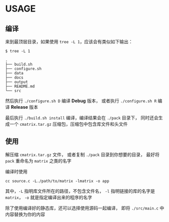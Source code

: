# USAGE

## 编译

来到最顶层目录，如果使用 `tree -L 1`，应该会有类似如下输出：

```text
$ tree -L 1

.
├── build.sh
├── configure.sh
├── data
├── docs
├── output
├── README.md
└── src
```

然后执行 `./configure.sh D` 编译 **Debug** 版本，
或者执行 `./configure.sh R` 编译 **Release** 版本

最后执行 `./build.sh install` 编译，编译结果会在 `./pack` 目录下，
同时还会生成一个 `cmatrix.tar.gz` 压缩包，压缩包中包含库文件和头文件

## 使用

解压缩 `cmatrix.tar.gz` 文件，
或者复制 `./pack` 目录到你想要的目录，
最好将 `pack` 重命名为 `matrix` 之类的名字

编译时使用

```shell
cc source.c -L./path/to/matrix -lmatrix -o app
```

其中，`-L` 指明库文件所在的路径，不包含文件名，
`-l` 指明链接的库的名字是 `matrix`，
`-o` 就是指定编译出来的程序的名字

除了使用编译好的静态库，还可以选择使用源码一起编译，
即将 `./src/main.c` 中内容替换为你的内容
